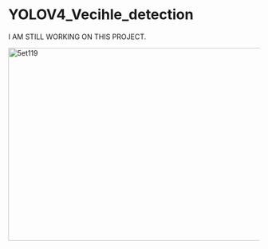 # YOLOV4_Vecihle_detection

I AM STILL WORKING ON THIS PROJECT. 


<a href="https://imgbb.com/"><img src="https://i.ibb.co/5vrBm3p/5et119.gif" alt="5et119"  width="720" height="388" border="0"></a><br /><a target='_blank' href='https://tr.imgbb.com/'></a><br />




